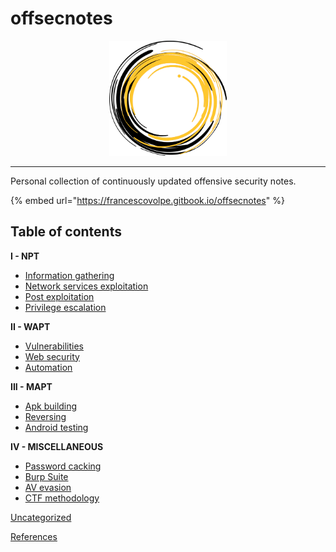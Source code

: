 # offsecnotes

<div align="center">

<img src=".gitbook/assets/logo.png" alt="" width="188">

</div>

***

Personal collection of continuously updated offensive security notes.

{% embed url="https://francescovolpe.gitbook.io/offsecnotes" %}

## Table of contents

**I - NPT**

* [Information gathering](i-npt/information-gathering.md "mention")
* [Network services exploitation](i-npt/network-services-exploitation.md "mention")
* [Post exploitation](i-npt/post-exploitation.md "mention")
* [Privilege escalation](i-npt/privilege-escalation.md "mention")

**II - WAPT**

* [Vulnerabilities](ii-wapt/vulnerabilities/ "mention")
* [Web security](ii-wapt/web-security/ "mention")
* [Automation](ii-wapt/automation.md "mention")

**III - MAPT**

* [Apk building](iii-mapt/apk-building.md "mention")
* [Reversing](iii-mapt/reversing.md "mention")
* [Android testing](iii-mapt/android-testing.md "mention")

**IV - MISCELLANEOUS**

* [Password cacking](iv-miscellaneous/password-cracking.md "mention")
* [Burp Suite](iv-miscellaneous/burp-suite.md "mention")
* [AV evasion](iv-miscellaneous/av-evasion.md "mention")
* [CTF methodology](iv-miscellaneous/ctf-methodology.md "mention")

[Uncategorized](uncategorized.md "mention")

[References](references.md "mention")
